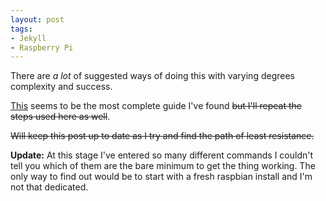 ```yaml
---
layout: post
tags: 
- Jekyll
- Raspberry Pi
---
```

There are _a lot_ of suggested ways of doing this with varying degrees complexity and success.

[This](http://darryl.revryl.com/post/jekyll-on-raspberry-pi/) seems to be the most complete guide I've found <del>but I'll repeat the steps used here as well</del>.

<del>Will keep this post up to date as I try and find the path of least resistance.</del>

**Update:** At this stage I've entered so many different commands I couldn't tell you which of them are the bare minimum to get the thing working. The only way to find out would be to start with a fresh raspbian install and I'm not that dedicated.
